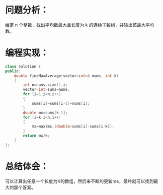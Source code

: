 # 问题分析：
给定 n 个整数，找出平均数最大且长度为 k 的连续子数组，并输出该最大平均数。
# 编程实现：
```C++
class Solution {
public:
    double findMaxAverage(vector<int>& nums, int k)
    {
        int n=nums.size(),i;
        vector<int>sums=nums;
        for (i=1;i<n;i++)
        {
            sums[i]=sums[i-1]+nums[i];
        }
        double mx=sums[k-1];
        for (i=k;i<n;i++)
        {
            mx=max(mx,(double)sums[i]-sums[i-k]);
        }
        return mx/k;
    }
};
```
# 总结体会：
可以计算出任意一个长度为K的数组，然后来不断的更新res，最终就可以找到最大的那个答案。
